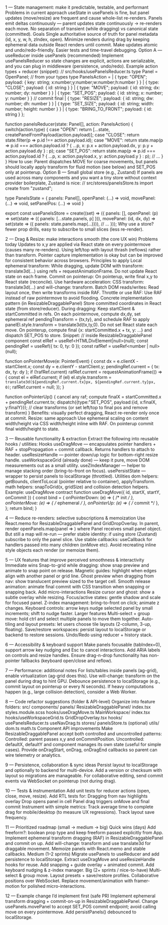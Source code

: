 1 — State management: make it predictable, testable, and performant
Problems in current approach
useState in usePanels is fine, but panel updates (move/resize) are frequent and cause whole-list re-renders.
Panels emit deltas continuously — parent updates state continuously → re-renders each move.
No separation of transient (while dragging) vs canonical state (committed).
Goals
Single authoritative source of truth for panel metadata (id, x, y, w, h, zIndex, open).
Minimize renders during drag by keeping ephemeral data outside React renders until commit.
Make updates atomic and undo/redo-friendly.
Easier tests and time-travel debugging.
Option A — useReducer inside usePanels (recommended)
Implement usePanelsReducer so state changes are explicit, actions are serializable, and you can plug in middleware (persistence, undo/redo).
Example action types + reducer (snippet):
// src/hooks/usePanelsReducer.ts
type Panel = OpenPanel; // from your types
type PanelsAction =
| { type: "OPEN"; payload: { key: string; x:number;y:number;w:number;h:number } }
| { type: "CLOSE"; payload: { id: string } }
| { type: "MOVE"; payload: { id: string; dx: number; dy: number } }
| { type: "SET_POS"; payload: { id: string; x: number; y: number } } // commit final
| { type: "RESIZE"; payload: { id: string; dw: number; dh: number } }
| { type: "SET_SIZE"; payload: { id: string; width: number; height: number } }
| { type: "BRING_TO_FRONT"; payload: { id: string } };

function panelsReducer(state: Panel[], action: PanelsAction) {
switch(action.type) {
case "OPEN": return [...state, createPanelFromPayload(action.payload)];
case "CLOSE": return state.filter(p => p.id !== action.payload.id);
case "MOVE": return state.map(p => p.id === action.payload.id ? { ...p, x: p.x + action.payload.dx, y: p.y + action.payload.dy } : p);
case "SET_POS": return state.map(p => p.id === action.payload.id ? { ...p, x: action.payload.x, y: action.payload.y } : p);
// ...
}
}
How to use: Parent dispatches MOVE for coarse movements, but panels should locally apply transform for fluid motion (see below) and SET_POS only at pointerup.
Option B — Small global store (e.g., Zustand)
If panels are used across many components and you want a tiny store without context provider boilerplate, Zustand is nice:
// src/stores/panelsStore.ts
import create from "zustand";

type PanelsState = { panels: Panel[], openPanel: (...) => void, movePanel: (...) => void, setPanelPos: (...) => void }

export const usePanelsStore = create<PanelsState>((set) => ({
panels: [],
openPanel: (p) => set(state => ({ panels: [...state.panels, p] })),
movePanel: (id, dx, dy) => set(state => ({ panels: state.panels.map(...)})),
// ...
}));
Why use a store? fewer prop drills, easy to subscribe to small slices (less re-render).

2 — Drag & Resize: make interactions smooth (the core UX win)
Problems today
Updates to x,y are applied via React state on every pointermove (causes many re-renders).
Using left/top with layout thrash (reflows) rather than transform.
Pointer capture implementation is okay but can be improved for consistent behavior across browsers.
Principles to apply
Local ephemeral transform: While dragging, update DOM with transform: translate3d(...) using refs + requestAnimationFrame. Do not update React state on each frame.
Commit on pointerup: On pointerup, write final x,y to React state (reconcile).
Use hardware acceleration: CSS transform: translate3d(...) and will-change: transform.
Batch DOM reads/writes: Read layout once, then write transforms inside RAF.
Throttle or use RAF: Use RAF instead of raw pointermove to avoid flooding.
Concrete implementation pattern (in ResizableDraggablePanel)
Store committed coordinates in React state (from store/reducer).
During dragging:
Keep startClient & startCommitted in refs.
On each pointermove, compute dx,dy, set ephemeral ref pendingTransform = {tx,ty}, and schedule RAF to apply panelEl.style.transform = translate3d(tx,ty,0).
Do not set React state each move.
On pointerup, compute final {x: startCommitted.x + tx, y: ...} and dispatch SET_POS to store.
Snippet:
// inside ResizableDraggablePanel component
const elRef = useRef<HTMLDivElement|null>(null);
const pendingRef = useRef({ tx: 0, ty: 0 });
const rafRef = useRef<number | null>(null);

function onPointerMove(e: PointerEvent) {
const dx = e.clientX - startClient.x;
const dy = e.clientY - startClient.y;
pendingRef.current = { tx: dx, ty: dy };
if (!rafRef.current) rafRef.current = requestAnimationFrame(() => {
const el = elRef.current; if (el) el.style.transform = `translate3d(${pendingRef.current.tx}px, ${pendingRef.current.ty}px, 0)`;
rafRef.current = null;
});
}

function onPointerUp() {
cancel any raf; compute finalX = startCommitted.x + pendingRef.current.tx; dispatch({type:"SET_POS", payload:{id, x:finalX, y:finalY}});
// clear transforms (or set left/top to final pos and remove transform)
}
Benefits: visually perfect dragging, React re-render only once at commit.
Resize: same approach
Use ephemeral scaling on content width/height via CSS width/height inline with RAF.
On pointerup commit final width/height to state.

3 — Reusable functionality & extraction
Extract the following into reusable hooks / utilities:
Hooks
useDragMove — encapsulates pointer handlers + RAF + stopPropagation + commit callback. Returns handlers to attach to header.
useResizeHandle — pointer down/up logic for bottom-right resize handle.
useWorkspaceGrid (already done) — keep it pure, move DOM measurements out as a small utility.
useZIndexManager — helper to manage stacking order (bring-to-front on focus).
usePersistState — wrapper to persist panels to localStorage (throttled).
Utilities
dom helpers: getBounds, clientToLocal (pointer relative to container), applyTransform.
math helpers: snapToGrid(x, gridSize) and collision detection helpers.
Example: useDragMove contract
function useDragMove({ id, startX, startY, onCommit }) {
const bind = {
onPointerDown: (e) => { /* init */ },
onPointerMove: (e) => { /* ephemeral */ },
onPointerUp: (e) => { /* commit */ },
};
return bind;
}

4 — Reduce re-renders: selective subscriptions & memoization
Use React.memo for ResizableDraggablePanel and GridDropOverlay.
In parent, render openPanels.map(panel => <Panel key=... panel={panel} />) where Panel receives small panel object. But still a map will re-run — prefer stable identity: if using store (Zustand) subscribe to only the panel slice.
Use stable callbacks: useCallback for handlers passed into many children (onMove etc).
Avoid recreating inline style objects each render (or memoize them).

5 — UX features that improve perceived smoothness & interactivity
Immediate wins
Snap-to-grid while dragging: show snap preview and animate to snap point on release.
Magnetic guides: highlight when edges align with another panel or grid line.
Ghost preview when dragging from nav: show translucent preview sized to the target cell.
Smooth release animation: animate final commit with CSS transition when snapping or snapping back.
Add micro-interactions
Resize cursor and ghost: show a subtle overlay while resizing.
Focus/active states: gentle shadow and scale for focused panel.
Z-index management: bring-to-front on click; animate z changes.
Keyboard controls: arrow keys nudge selected panel by small increments; shift to nudge faster.
Larger features
Multi-select + group move: hold ctrl and select multiple panels to move them together.
Auto-tiling and layout presets: let users choose tile layouts (2-column, 3-up, floating).
Save/restore workspaces: persist layout to localStorage or backend to restore sessions.
Undo/Redo using reducer + history stack.

6 — Accessibility & keyboard support
Make panels focusable (tabIndex=0), support arrow key nudging and Esc to cancel interactions.
Add ARIA labels on controls and resize handles.
Ensure drag-n-drop functionality has non-pointer fallbacks (keyboard open/close and reflow).

7 — Performance: additional notes
For lists/tables inside panels (ag-grid), enable virtualization (ag-grid does this).
Use will-change: transform on the panel during drag to hint GPU.
Debounce persistence to localStorage (e.g., commit layout on pointerup or every N seconds).
If heavy computations happen (e.g., large collision detection), consider a Web Worker.

8 — Code refactor suggestions (folder & API-level)
Organize into feature folders:
src/
components/
panels/
ResizableDraggablePanel/
index.tsx
styles.module.scss
hooks/useDragMove.ts
MainWorkspace/
index.tsx
hooks/useWorkspaceGrid.ts
GridDropOverlay.tsx
hooks/
usePanelsReducer.ts
useNavDrag.ts
stores/
panelsStore.ts (optional)
utils/
dom.ts
math.ts
Component API improvements
Make ResizableDraggablePanel accept both controlled and uncontrolled patterns:
Controlled: parent passes x,y and onCommitPosition.
Uncontrolled: defaultX, defaultY and component manages its own state (useful for simple cases).
Provide onDragStart, onDrag, onDragEnd callbacks so parent can wire telemetry or analytics.

9 — Persistence, collaboration & sync ideas
Persist layout to localStorage and optionally to backend for multi-device.
Add a version or checksum with layout so migrations are manageable.
For collaborative editing, send commit events via WebSocket on pointerup (not during drag).

10 — Tests & instrumentation
Add unit tests for reducer actions (open, close, move, resize).
Add RTL tests for:
Dragging from nav highlights overlay
Drop opens panel in cell
Panel drag triggers onMove and final commit
Instrument with simple metrics:
Track average time to complete drag for mobile/desktop (to measure UX regressions).
Track layout save frequency.

11 — Prioritized roadmap (small → medium → big)
Quick wins (days)
Add freeform?: boolean prop type and keep freeform passed explicitly from App.
Implement ephemeral transform dragging (RAF) in ResizableDraggablePanel and commit on up.
Add will-change: transform and use translate3d for draggable movement.
Memoize panels with React.memo and stable callbacks.
Medium (1–2 sprints)
Migrate usePanels to useReducer and add persistence to localStorage.
Extract useDragMove and useResizeHandle hooks for reuse.
Add snapping + guide overlay + animated commit.
Add keyboard nudging & z-index manager.
Big (2+ sprints / nice-to-have)
Multi-select & group move.
Layout presets + save/restore profiles.
Collaborative positions over WebSocket.
Replace movement/animation with framer-motion for polished micro-interactions.

12 — Example change I’d implement first (safe PR)
Implement ephemeral transform dragging + commit-on-up in ResizableDraggablePanel.
Change usePanels.movePanel to accept SET_POS commit endpoint; avoid calling move on every pointermove.
Add persistPanels() debounced to localStorage.

